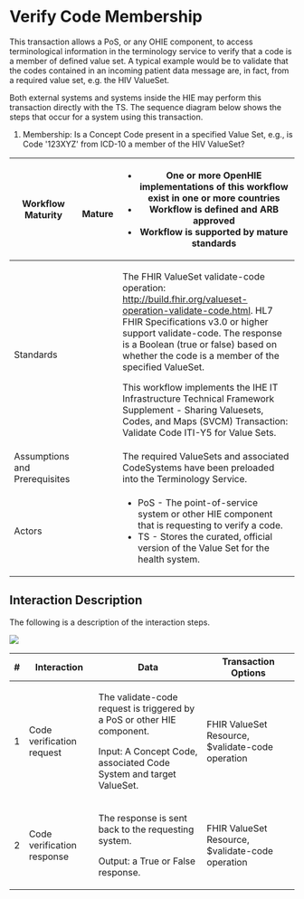 # Verify Code Membership

This transaction allows a PoS, or any OHIE component, to access terminological information in the terminology service to verify that a code is a member of defined value set. A typical example would be to validate that the codes contained in an incoming patient data message are, in fact, from a required value set, e.g. the HIV ValueSet.

Both external systems and systems inside the HIE may perform this transaction directly with the TS. The sequence diagram below shows the steps that occur for a system using this transaction.  &#x20;

1. Membership: Is a Concept Code present in a specified Value Set, e.g., is Code '123XYZ' from ICD-10 a member of the HIV ValueSet?

| Workflow Maturity             | <p><img src="https://lh5.googleusercontent.com/Vp6XBRGu-U_Dmd5EKNpCZvEEum0CxOcHOj9NgHh8UMMNLMlXHmLcUE_YWueDRr4uqWLzpPfzSBLJ2k33XQIelLypjQ4wyrD17-t33GtLa8fFxW9AYDvXhiJmBl4VaLgKDg" alt=""></p><p>   <strong>Mature</strong></p> | <p></p><ul><li><strong>One or more OpenHIE implementations of this workflow exist  in one or more countries</strong></li><li><strong>Workflow is defined and ARB approved</strong></li><li><strong>Workflow is supported by mature standards</strong></li></ul>                                                                                                                                                                                                                                                                                           |
| ----------------------------- | ------------------------------------------------------------------------------------------------------------------------------------------------------------------------------------------------------------------------------- | --------------------------------------------------------------------------------------------------------------------------------------------------------------------------------------------------------------------------------------------------------------------------------------------------------------------------------------------------------------------------------------------------------------------------------------------------------------------------------------------------------------------------------------------------------- |
| Standards                     |                                                                                                                                                                                                                                 | <p>The FHIR ValueSet validate-code operation: <a href="http://build.fhir.org/codesystem-operation-validate-code.html">http://build.fhir.org/valueset-operation-validate-code.html</a>. HL7 FHIR Specifications v3.0 or higher support validate-code. The response is a Boolean (true or false) based on whether the code is a member of the specified ValueSet.</p><p>This workflow implements the IHE IT Infrastructure Technical Framework Supplement - Sharing Valuesets, Codes, and Maps (SVCM) Transaction: Validate Code ITI-Y5 for Value Sets.</p> |
| Assumptions and Prerequisites |                                                                                                                                                                                                                                 | The required ValueSets and associated CodeSystems have been preloaded into the Terminology Service.                                                                                                                                                                                                                                                                                                                                                                                                                                                       |
| Actors                        |                                                                                                                                                                                                                                 | <p></p><ul><li>PoS - The point-of-service system  or other HIE component that is requesting to verify a code.  </li><li>TS - Stores the curated, official version of the Value Set for the health system.</li></ul>                                                                                                                                                                                                                                                                                                                                       |

## Interaction Description&#x20;

The following is a description of the interaction steps.&#x20;

![](https://lh4.googleusercontent.com/4-iRcNlezqHnwXPGLWPfKodFiGmHUDdrk-5nUahxqNQBoKrmiw64-qTyh5sgf9XU-1LsUmSQyJxQ-LZQnxBdz3Sxre8KpN1JBnHlH8qKmjINiCVawyB9FLEU19iYdA-rEQ)

| # | Interaction                | Data                                                                                                                                                    | Transaction Options                              |
| - | -------------------------- | ------------------------------------------------------------------------------------------------------------------------------------------------------- | ------------------------------------------------ |
| 1 | Code verification request  | <p>The validate-code request is triggered by a PoS or other HIE component.</p><p>Input: A Concept Code, associated Code System and target ValueSet.</p> | FHIR ValueSet Resource, $validate-code operation |
| 2 | Code verification response | <p>The response is sent back to the requesting system.</p><p>Output: a True or False response.</p>                                                      | FHIR ValueSet Resource, $validate-code operation |

##
